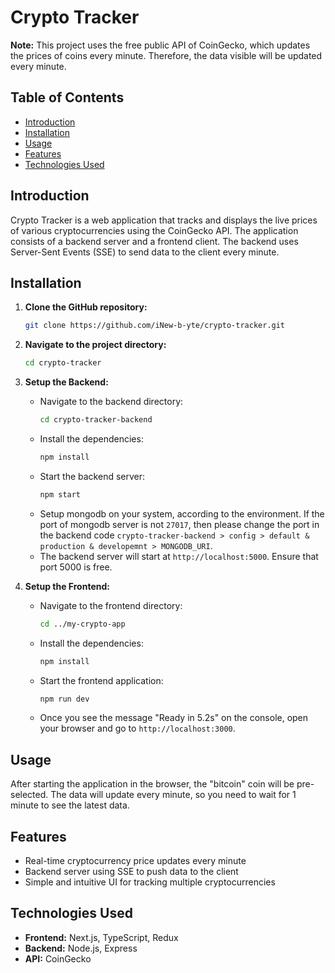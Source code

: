 # Crypto Tracker

**Note:** This project uses the free public API of CoinGecko, which updates the prices of coins every minute. Therefore, the data visible will be updated every minute.

## Table of Contents
- [Introduction](#introduction)
- [Installation](#installation)
- [Usage](#usage)
- [Features](#features)
- [Technologies Used](#technologies-used)

## Introduction
Crypto Tracker is a web application that tracks and displays the live prices of various cryptocurrencies using the CoinGecko API. The application consists of a backend server and a frontend client. The backend uses Server-Sent Events (SSE) to send data to the client every minute.

## Installation

1. **Clone the GitHub repository:**
    ```sh
    git clone https://github.com/iNew-b-yte/crypto-tracker.git
    ```

2. **Navigate to the project directory:**
    ```sh
    cd crypto-tracker
    ```

3. **Setup the Backend:**
    - Navigate to the backend directory:
      ```sh
      cd crypto-tracker-backend
      ```
    - Install the dependencies:
      ```sh
      npm install
      ```
    - Start the backend server:
      ```sh
      npm start
      ```
    - Setup mongodb on your system, according to the environment. If the port of mongodb server is not `27017`, then please change the port in the backend code `crypto-tracker-backend > config > default & production & developemnt > MONGODB_URI`. 
    - The backend server will start at `http://localhost:5000`. Ensure that port 5000 is free.

4. **Setup the Frontend:**
    - Navigate to the frontend directory:
      ```sh
      cd ../my-crypto-app
      ```
    - Install the dependencies:
      ```sh
      npm install
      ```
    - Start the frontend application:
      ```sh
      npm run dev
      ```
    - Once you see the message "Ready in 5.2s" on the console, open your browser and go to `http://localhost:3000`.

## Usage
After starting the application in the browser, the "bitcoin" coin will be pre-selected. The data will update every minute, so you need to wait for 1 minute to see the latest data.

## Features
- Real-time cryptocurrency price updates every minute
- Backend server using SSE to push data to the client
- Simple and intuitive UI for tracking multiple cryptocurrencies

## Technologies Used
- **Frontend:** Next.js, TypeScript, Redux
- **Backend:** Node.js, Express
- **API:** CoinGecko
